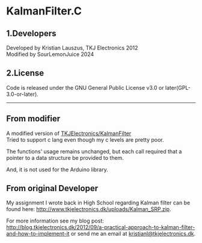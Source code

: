 # KalmanFilter.C

## 1.Developers

Developed by Kristian Lauszus, TKJ Electronics 2012\
Modified by SourLemonJuice 2024

## 2.License

Code is released under the GNU General Public License v3.0 or later(GPL-3.0-or-later).

---

## From modifier

A modified version of [TKJElectronics/KalmanFilter](https://github.com/TKJElectronics/KalmanFilter)\
Tried to support c lang even though my c levels are pretty poor.

The functions' usage remains unchanged, but each call required that a pointer to a data structure be provided to them.

And, it is not used for the Arduino library.

## From original Developer

My assignment I wrote back in High School regarding Kalman filter can be found here: <http://www.tkjelectronics.dk/uploads/Kalman_SRP.zip>.

For more information see my blog post: <http://blog.tkjelectronics.dk/2012/09/a-practical-approach-to-kalman-filter-and-how-to-implement-it> or send me an email at <kristianl@tkjelectronics.dk>.
